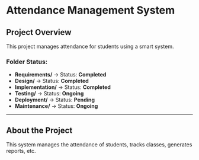 # Attendance Management System

## Project Overview
This project manages attendance for students using a smart system.

### Folder Status:
- **Requirements/** → Status: **Completed**
- **Design/** → Status: **Completed**
- **Implementation/** → Status: **Completed**
- **Testing/** → Status: **Ongoing**
- **Deployment/** → Status: **Pending**
- **Maintenance/** → Status: **Ongoing**

---

## About the Project
This system manages the attendance of students, tracks classes, generates reports, etc.
